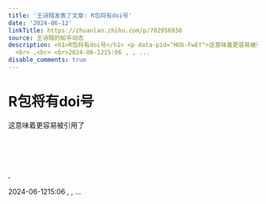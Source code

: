 ```yaml
---
title: '王诗翔发表了文章: R包将有doi号'
date: '2024-06-12'
linkTitle: https://zhuanlan.zhihu.com/p/702956938
source: 王诗翔的知乎动态
description: <h1>R包将有doi号</h1> <p data-pid="HOb-FwEY">这意味着更容易被引用了</p> <br> <br><br>
  <br> ,<br> <br>2024-06-1215:06 , , ...
disable_comments: true
---
```

<h1>R包将有doi号</h1> <p data-pid="HOb-FwEY">这意味着更容易被引用了</p> <br> <br><br> <br> ,<br> <br>2024-06-1215:06 , , ...